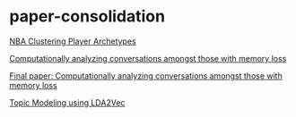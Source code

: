 # paper-consolidation


[NBA Clustering Player Archetypes](https://raw.githubusercontent.com/spencerdooley00/paper-consolidation/main/NBAclustering.pdf.pdf)

[Computationally analyzing conversations amongst those with memory loss](https://raw.githubusercontent.com/spencerdooley00/paper-consolidation/main/ConversationInTheWild.ZeiglerPoster.KEG.5.8.pdf)

[Final paper: Computationally analyzing conversations amongst those with memory loss](https://raw.githubusercontent.com/spencerdooley00/paper-consolidation/main/ASHA2024_StoryCorps_MeasuringDyadicCommuncationFeatures.PDFHandout%20(1).pdf)

[Topic Modeling using LDA2Vec](https://raw.githubusercontent.com/spencerdooley00/paper-consolidation/main/ML%20Final%20Report.pdf)


